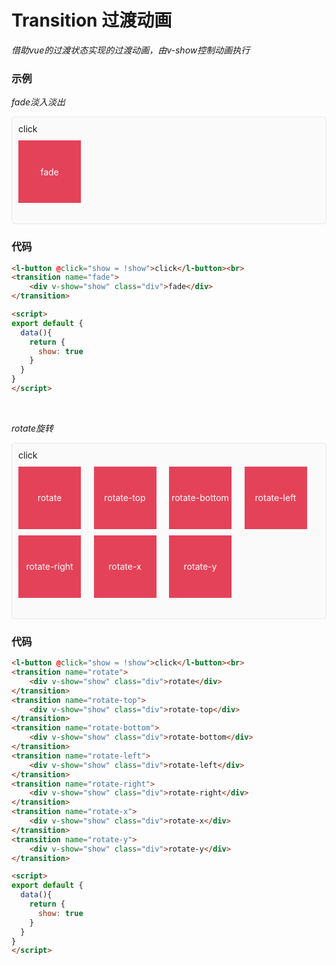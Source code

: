 # Transition 过渡动画

*借助vue的过渡状态实现的过渡动画，由v-show控制动画执行*

### 示例

*fade淡入淡出*

<div style="border:1px solid #e4e7ed;border-radius:5px;padding:10px;background-color:#FAFAFA;height:150px;">
    <l-button @click="fade = !fade">click</l-button><br>
    <transition name="fade">
        <div v-show="fade" class="div">fade</div>
    </transition>
</div>

### 代码
```html
<l-button @click="show = !show">click</l-button><br>
<transition name="fade">
    <div v-show="show" class="div">fade</div>
</transition>

<script>
export default {
  data(){
    return {
      show: true
    }
  }
}
</script>
```

<br>

*rotate旋转*

<div style="border:1px solid #e4e7ed;border-radius:5px;padding:10px;background-color:#FAFAFA;height:260px;">
    <l-button @click="rotate = !rotate">click</l-button><br>
    <div class="grid">
        <transition name="rotate">
            <div v-show="rotate" class="div">rotate</div>
        </transition>
        <transition name="rotate-top">
            <div v-show="rotate" class="div">rotate-top</div>
        </transition>
        <transition name="rotate-bottom">
            <div v-show="rotate" class="div">rotate-bottom</div>
        </transition>
        <transition name="rotate-left">
            <div v-show="rotate" class="div">rotate-left</div>
        </transition>
        <transition name="rotate-right">
            <div v-show="rotate" class="div">rotate-right</div>
        </transition>
        <transition name="rotate-x">
            <div v-show="rotate" class="div">rotate-x</div>
        </transition>
        <transition name="rotate-y">
            <div v-show="rotate" class="div">rotate-y</div>
        </transition>
    </div>
</div>

### 代码
```html
<l-button @click="show = !show">click</l-button><br>
<transition name="rotate">
    <div v-show="show" class="div">rotate</div>
</transition>
<transition name="rotate-top">
    <div v-show="show" class="div">rotate-top</div>
</transition>
<transition name="rotate-bottom">
    <div v-show="show" class="div">rotate-bottom</div>
</transition>
<transition name="rotate-left">
    <div v-show="show" class="div">rotate-left</div>
</transition>
<transition name="rotate-right">
    <div v-show="show" class="div">rotate-right</div>
</transition>
<transition name="rotate-x">
    <div v-show="show" class="div">rotate-x</div>
</transition>
<transition name="rotate-y">
    <div v-show="show" class="div">rotate-y</div>
</transition>

<script>
export default {
  data(){
    return {
      show: true
    }
  }
}
</script>
```

<script>
export default {
  data(){
    return {
      fade: true,
      rotate: true
    }
  }
}
</script>

<style lang="scss">
.div{
    background-color: #E44258;
    width: 100px;
    height: 100px;
    margin-top: 10px;
    display: flex;
    justify-content: center;
    align-items: center;
    text-align: center;
    color: white;
}
.grid{
    display: grid;
    grid-template-columns: 1fr 1fr 1fr 1fr;
}



.fade-enter-active,
.fade-leave-active {
    transition: opacity 0.2s;
}
.fade-enter, .fade-leave-to {
    opacity: 0;
}

.rotate-enter-active,
.rotate-leave-active {
    transition: opacity 0.3s,transform 0.3s;
}
.rotate-enter, .rotate-leave-to {
    opacity: 0;
    transform: rotateY(45deg) rotateX(45deg);
}

.rotate-top-enter-active,
.rotate-top-leave-active {
    transform-origin: 0% 0%;
    transition: transform 0.2s;
}
.rotate-top-enter, .rotate-top-leave-to {
    transform-origin: 0% 0%;
    transform: rotateX(90deg);
}

.rotate-bottom-enter-active,
.rotate-bottom-leave-active {
    transform-origin: 0% 100%;
    transition: transform 0.2s;
}
.rotate-bottom-enter, .rotate-bottom-leave-to {
    transform-origin: 0% 100%;
    transform: rotateX(90deg);
}

.rotate-left-enter-active,
.rotate-left-leave-active {
    transform-origin: 0% 0%;
    transition: transform 0.2s;
}
.rotate-left-enter, .rotate-left-leave-to {
    transform-origin: 0% 0%;
    transform: rotateY(90deg);
}

.rotate-right-enter-active,
.rotate-right-leave-active {
    transform-origin: 100% 0%;
    transition: transform 0.2s;
}
.rotate-right-enter, .rotate-right-leave-to {
    transform-origin: 100% 0%;
    transform: rotateY(90deg);
}

.rotate-x-enter-active,
.rotate-x-leave-active {
    transition: transform 0.2s;
}
.rotate-x-enter, .rotate-x-leave-to {
    transform: rotateX(90deg);
}

.rotate-y-enter-active,
.rotate-y-leave-active {
    transition: transform 0.2s;
}
.rotate-y-enter, .rotate-y-leave-to {
    transform: rotateY(90deg);
}
</style>
